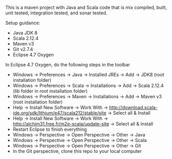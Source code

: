 This is a maven project with Java and Scala code that is mix compiled, built, unit tested, integration tested, and sonar tested.

Setup guidance:
* Java JDK 8
* Scala 2.12.4
* Maven v3
* Git v2.7.4
* Eclipse 4.7 Oxygen

In Eclipse 4.7 Oxygen, do the following steps in the toolbar
* Windows -> Preferences -> Java -> Installed JREs -> Add -> JDK8 (root installation folder)
* Windows -> Preferences -> Scala -> Installations -> Add -> Scala 2.12.4 (lib folder in root installation folder)
* Windows -> Preferences -> Maven -> Installations -> Add -> Maven v3 (root installation folder)
* Help -> Install New Software -> Work With -> http://download.scala-ide.org/sdk/lithium/e47/scala212/stable/site -> Select all & Install
* Help -> Install New Software -> Work With -> http://alchim31.free.fr/m2e-scala/update-site -> Select all & Install
* Restart Eclipse to finish everything
* Windows -> Perspective -> Open Perspective -> Other -> Java
* Windows -> Perspective -> Open Perspective -> Other -> Scala
* Windows -> Perspective -> Open Perspective -> Other -> Git
* In the Git perspective, clone this repo to your local computer
